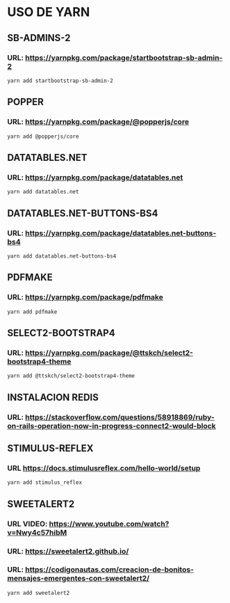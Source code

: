 # USO DE YARN
## SB-ADMINS-2 
### URL: https://yarnpkg.com/package/startbootstrap-sb-admin-2
    yarn add startbootstrap-sb-admin-2

## POPPER
### URL: https://yarnpkg.com/package/@popperjs/core
    yarn add @popperjs/core

## DATATABLES.NET
### URL: https://yarnpkg.com/package/datatables.net
    yarn add datatables.net

## DATATABLES.NET-BUTTONS-BS4
### URL: https://yarnpkg.com/package/datatables.net-buttons-bs4
    yarn add datatables.net-buttons-bs4

## PDFMAKE
### URL: https://yarnpkg.com/package/pdfmake
    yarn add pdfmake

## SELECT2-BOOTSTRAP4
### URL: https://yarnpkg.com/package/@ttskch/select2-bootstrap4-theme
    yarn add @ttskch/select2-bootstrap4-theme

## INSTALACION REDIS
### URL: https://stackoverflow.com/questions/58918869/ruby-on-rails-operation-now-in-progress-connect2-would-block

## STIMULUS-REFLEX
### URL https://docs.stimulusreflex.com/hello-world/setup
    yarn add stimulus_reflex

## SWEETALERT2
### URL VIDEO: https://www.youtube.com/watch?v=Nwy4c57hibM
### URL: https://sweetalert2.github.io/
### URL: https://codigonautas.com/creacion-de-bonitos-mensajes-emergentes-con-sweetalert2/
    yarn add sweetalert2